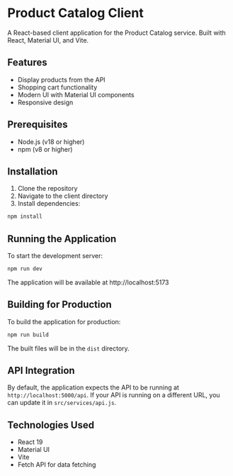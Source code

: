 # Product Catalog Client

A React-based client application for the Product Catalog service. Built with React, Material UI, and Vite.

## Features

- Display products from the API
- Shopping cart functionality
- Modern UI with Material UI components
- Responsive design

## Prerequisites

- Node.js (v18 or higher)
- npm (v8 or higher)

## Installation

1. Clone the repository
2. Navigate to the client directory
3. Install dependencies:

```bash
npm install
```

## Running the Application

To start the development server:

```bash
npm run dev
```

The application will be available at http://localhost:5173

## Building for Production

To build the application for production:

```bash
npm run build
```

The built files will be in the `dist` directory.

## API Integration

By default, the application expects the API to be running at `http://localhost:5000/api`. If your API is running on a different URL, you can update it in `src/services/api.js`.

## Technologies Used

- React 19
- Material UI
- Vite
- Fetch API for data fetching
